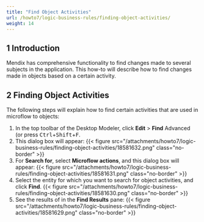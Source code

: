 ```yaml
---
title: "Find Object Activities"
url: /howto7/logic-business-rules/finding-object-activities/
weight: 14
---
```


## 1 Introduction

Mendix has comprehensive functionality to find changes made to several subjects in the application. This how-to will describe how to find changes made in objects based on a certain activity.

## 2 Finding Object Activities

The following steps will explain how to find certain activities that are used in microflow to objects:

1. In the top toolbar of the Desktop Modeler, click **Edit** > **Find** Advanced (or press <kbd>Ctrl</kbd>+<kbd>Shift</kbd>+<kbd>F</kbd>.
2. This dialog box will appear:
    {{< figure src="/attachments/howto7/logic-business-rules/finding-object-activities/18581632.png" class="no-border" >}}
3. For **Search for**, select **Microflow actions**, and this dialog box will appear:
    {{< figure src="/attachments/howto7/logic-business-rules/finding-object-activities/18581631.png" class="no-border" >}}
4. Select the entity for which you want to search for object activities, and click **Find**.
    {{< figure src="/attachments/howto7/logic-business-rules/finding-object-activities/18581630.png" class="no-border" >}}
5. See the results of in the **Find Results** pane:
    {{< figure src="/attachments/howto7/logic-business-rules/finding-object-activities/18581629.png" class="no-border" >}}
